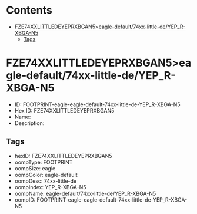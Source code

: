 



Contents
========

* [FZE74XXLITTLEDEYEPRXBGAN5>eagle-default/74xx-little-de/YEP_R-XBGA-N5](#fze74xxlittledeyeprxbgan5eagle-default74xx-little-deyep_r-xbga-n5)
	* [Tags](#tags)

# FZE74XXLITTLEDEYEPRXBGAN5>eagle-default/74xx-little-de/YEP_R-XBGA-N5

- ID: FOOTPRINT-eagle-eagle-default-74xx-little-de-YEP_R-XBGA-N5
- Hex ID: FZE74XXLITTLEDEYEPRXBGAN5
- Name: 
- Description: 

## Tags

- hexID: FZE74XXLITTLEDEYEPRXBGAN5
- oompType: FOOTPRINT
- oompSize: eagle
- oompColor: eagle-default
- oompDesc: 74xx-little-de
- oompIndex: YEP_R-XBGA-N5
- oompName: eagle-default/74xx-little-de/YEP_R-XBGA-N5
- oompID: FOOTPRINT-eagle-eagle-default-74xx-little-de-YEP_R-XBGA-N5
